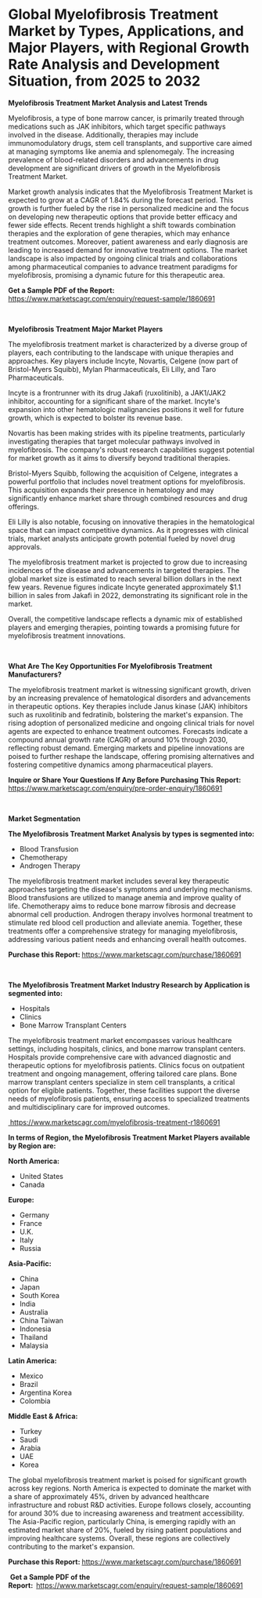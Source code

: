 <p><h1>Global Myelofibrosis Treatment Market by Types, Applications, and Major Players, with Regional Growth Rate Analysis and Development Situation, from 2025 to 2032</h1></p><p><strong>Myelofibrosis Treatment Market Analysis and Latest Trends</strong></p>
<p><p>Myelofibrosis, a type of bone marrow cancer, is primarily treated through medications such as JAK inhibitors, which target specific pathways involved in the disease. Additionally, therapies may include immunomodulatory drugs, stem cell transplants, and supportive care aimed at managing symptoms like anemia and splenomegaly. The increasing prevalence of blood-related disorders and advancements in drug development are significant drivers of growth in the Myelofibrosis Treatment Market.</p><p>Market growth analysis indicates that the Myelofibrosis Treatment Market is expected to grow at a CAGR of 1.84% during the forecast period. This growth is further fueled by the rise in personalized medicine and the focus on developing new therapeutic options that provide better efficacy and fewer side effects. Recent trends highlight a shift towards combination therapies and the exploration of gene therapies, which may enhance treatment outcomes. Moreover, patient awareness and early diagnosis are leading to increased demand for innovative treatment options. The market landscape is also impacted by ongoing clinical trials and collaborations among pharmaceutical companies to advance treatment paradigms for myelofibrosis, promising a dynamic future for this therapeutic area.</p></p>
<p><strong>Get a Sample PDF of the Report:&nbsp;</strong> <a href="https://www.marketscagr.com/enquiry/request-sample/1860691?utm_campaign=2942&utm_medium=2&utm_source=Github&utm_content=ia&utm_term=12042025&utm_id=myelofibrosis-treatment">https://www.marketscagr.com/enquiry/request-sample/1860691</a></p>
<p>&nbsp;</p>
<p><strong>Myelofibrosis Treatment Major Market Players</strong></p>
<p><p>The myelofibrosis treatment market is characterized by a diverse group of players, each contributing to the landscape with unique therapies and approaches. Key players include Incyte, Novartis, Celgene (now part of Bristol-Myers Squibb), Mylan Pharmaceuticals, Eli Lilly, and Taro Pharmaceuticals.</p><p>Incyte is a frontrunner with its drug Jakafi (ruxolitinib), a JAK1/JAK2 inhibitor, accounting for a significant share of the market. Incyte's expansion into other hematologic malignancies positions it well for future growth, which is expected to bolster its revenue base.</p><p>Novartis has been making strides with its pipeline treatments, particularly investigating therapies that target molecular pathways involved in myelofibrosis. The company's robust research capabilities suggest potential for market growth as it aims to diversify beyond traditional therapies.</p><p>Bristol-Myers Squibb, following the acquisition of Celgene, integrates a powerful portfolio that includes novel treatment options for myelofibrosis. This acquisition expands their presence in hematology and may significantly enhance market share through combined resources and drug offerings.</p><p>Eli Lilly is also notable, focusing on innovative therapies in the hematological space that can impact competitive dynamics. As it progresses with clinical trials, market analysts anticipate growth potential fueled by novel drug approvals.</p><p>The myelofibrosis treatment market is projected to grow due to increasing incidences of the disease and advancements in targeted therapies. The global market size is estimated to reach several billion dollars in the next few years. Revenue figures indicate Incyte generated approximately $1.1 billion in sales from Jakafi in 2022, demonstrating its significant role in the market.</p><p>Overall, the competitive landscape reflects a dynamic mix of established players and emerging therapies, pointing towards a promising future for myelofibrosis treatment innovations.</p></p>
<p>&nbsp;</p>
<p><strong>What Are The Key Opportunities For Myelofibrosis Treatment Manufacturers?</strong></p>
<p><p>The myelofibrosis treatment market is witnessing significant growth, driven by an increasing prevalence of hematological disorders and advancements in therapeutic options. Key therapies include Janus kinase (JAK) inhibitors such as ruxolitinib and fedratinib, bolstering the market's expansion. The rising adoption of personalized medicine and ongoing clinical trials for novel agents are expected to enhance treatment outcomes. Forecasts indicate a compound annual growth rate (CAGR) of around 10% through 2030, reflecting robust demand. Emerging markets and pipeline innovations are poised to further reshape the landscape, offering promising alternatives and fostering competitive dynamics among pharmaceutical players.</p></p>
<p><strong>Inquire or Share Your Questions If Any Before Purchasing This Report:</strong> <a href="https://www.marketscagr.com/enquiry/pre-order-enquiry/1860691?utm_campaign=2942&utm_medium=2&utm_source=Github&utm_content=ia&utm_term=12042025&utm_id=myelofibrosis-treatment">https://www.marketscagr.com/enquiry/pre-order-enquiry/1860691</a></p>
<p>&nbsp;</p>
<p><strong>Market Segmentation</strong></p>
<p><strong>The Myelofibrosis Treatment Market Analysis by types is segmented into:</strong></p>
<p><ul><li>Blood Transfusion</li><li>Chemotherapy</li><li>Androgen Therapy</li></ul></p>
<p><p>The myelofibrosis treatment market includes several key therapeutic approaches targeting the disease's symptoms and underlying mechanisms. Blood transfusions are utilized to manage anemia and improve quality of life. Chemotherapy aims to reduce bone marrow fibrosis and decrease abnormal cell production. Androgen therapy involves hormonal treatment to stimulate red blood cell production and alleviate anemia. Together, these treatments offer a comprehensive strategy for managing myelofibrosis, addressing various patient needs and enhancing overall health outcomes.</p></p>
<p><strong>Purchase this Report:&nbsp;</strong><a href="https://www.marketscagr.com/purchase/1860691?utm_campaign=2942&utm_medium=2&utm_source=Github&utm_content=ia&utm_term=12042025&utm_id=myelofibrosis-treatment">https://www.marketscagr.com/purchase/1860691</a></p>
<p>&nbsp;</p>
<p><strong>The Myelofibrosis Treatment Market Industry Research by Application is segmented into:</strong></p>
<p><ul><li>Hospitals</li><li>Clinics</li><li>Bone Marrow Transplant Centers</li></ul></p>
<p><p>The myelofibrosis treatment market encompasses various healthcare settings, including hospitals, clinics, and bone marrow transplant centers. Hospitals provide comprehensive care with advanced diagnostic and therapeutic options for myelofibrosis patients. Clinics focus on outpatient treatment and ongoing management, offering tailored care plans. Bone marrow transplant centers specialize in stem cell transplants, a critical option for eligible patients. Together, these facilities support the diverse needs of myelofibrosis patients, ensuring access to specialized treatments and multidisciplinary care for improved outcomes.</p></p>
<p><a href="https://www.marketscagr.com/myelofibrosis-treatment-r1860691?utm_campaign=2942&utm_medium=2&utm_source=Github&utm_content=ia&utm_term=12042025&utm_id=myelofibrosis-treatment">&nbsp;https://www.marketscagr.com/myelofibrosis-treatment-r1860691</a></p>
<p><strong>In terms of Region, the Myelofibrosis Treatment Market Players available by Region are:</strong></p>
<p>
    <p> <strong> North America: </strong>
        <ul>
            <li>United States</li>
            <li>Canada</li>
        </ul>
        </p> 
    <p> <strong> Europe: </strong>
        <ul>
            <li>Germany</li>
            <li>France</li>
            <li>U.K.</li>
            <li>Italy</li>
            <li>Russia</li>
        </ul>
        </p> 
    <p> <strong> Asia-Pacific: </strong>
        <ul>
            <li>China</li>
            <li>Japan</li>
            <li>South Korea</li>
            <li>India</li>
            <li>Australia</li>
            <li>China Taiwan</li>
            <li>Indonesia</li>
            <li>Thailand</li>
            <li>Malaysia</li>
        </ul>
        </p> 
    <p> <strong> Latin America: </strong>
        <ul>
            <li>Mexico</li>
            <li>Brazil</li>
            <li>Argentina Korea</li>
            <li>Colombia</li>
        </ul>
        </p> 
    <p> <strong> Middle East & Africa: </strong>
        <ul>
            <li>Turkey</li>
            <li>Saudi</li>
            <li>Arabia</li>
            <li>UAE</li>
            <li>Korea</li>
        </ul>
    </p>
    </p>
<p><p>The global myelofibrosis treatment market is poised for significant growth across key regions. North America is expected to dominate the market with a share of approximately 45%, driven by advanced healthcare infrastructure and robust R&D activities. Europe follows closely, accounting for around 30% due to increasing awareness and treatment accessibility. The Asia-Pacific region, particularly China, is emerging rapidly with an estimated market share of 20%, fueled by rising patient populations and improving healthcare systems. Overall, these regions are collectively contributing to the market's expansion.</p></p>
<p><strong>Purchase this Report: </strong><a href="https://www.marketscagr.com/purchase/1860691?utm_campaign=2942&utm_medium=2&utm_source=Github&utm_content=ia&utm_term=12042025&utm_id=myelofibrosis-treatment">https://www.marketscagr.com/purchase/1860691</a></p>
<p>&nbsp;<strong>Get a Sample PDF of the Report:&nbsp;&nbsp;</strong><a href="https://www.marketscagr.com/enquiry/request-sample/1860691?utm_campaign=2942&utm_medium=2&utm_source=Github&utm_content=ia&utm_term=12042025&utm_id=myelofibrosis-treatment">https://www.marketscagr.com/enquiry/request-sample/1860691</a></p>
<p><strong></strong></p>
<p><p></p><p></p><p></p></p>